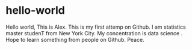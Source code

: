 # hello-world
Hello world,
This is Alex. This is my first attemp on Github. I am statistics master studenT from New York City. My concentration is data science . Hope to learn something from people on Github.
Peace.
